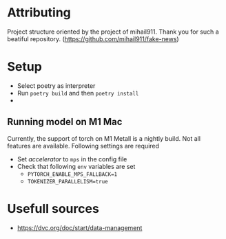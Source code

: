 # Attributing
Project structure oriented by the project of mihail911. Thank you for such a beatiful repository.
(https://github.com/mihail911/fake-news)


# Setup
- Select poetry as interpreter
- Run ``poetry build`` and then ``poetry install``
- 
## Running model on M1 Mac
Currently, the support of torch on M1 Metall is a nightly build. Not all features are available.
Following settings are required
- Set _accelerator_ to ``mps`` in the config file
- Check that following `env` variables are set
  - `PYTORCH_ENABLE_MPS_FALLBACK=1`
  - `TOKENIZER_PARALLELISM=true`

# Usefull sources
- https://dvc.org/doc/start/data-management
